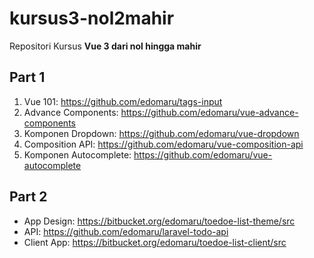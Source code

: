 # kursus3-nol2mahir

Repositori Kursus **Vue 3 dari nol hingga mahir**

## Part 1
1. Vue 101: https://github.com/edomaru/tags-input
2. Advance Components: https://github.com/edomaru/vue-advance-components
3. Komponen Dropdown: https://github.com/edomaru/vue-dropdown
4. Composition API: https://github.com/edomaru/vue-composition-api
5. Komponen Autocomplete: https://github.com/edomaru/vue-autocomplete

## Part 2
- App Design: https://bitbucket.org/edomaru/toedoe-list-theme/src
- API: https://github.com/edomaru/laravel-todo-api
- Client App: https://bitbucket.org/edomaru/toedoe-list-client/src
